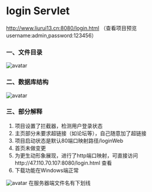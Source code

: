 # login Servlet

http://www.liurui13.cn:8080/login.html  （查看项目预览username:admin,password:123456）

### 一、文件目录

![avatar](http://www.liurui13.cn/img/source.png)



### 二、数据库结构

![avatar](http://www.liurui13.cn/img/sql.png)


### 三、部分解释

1. 项目设置了拦截器，检测用户登录状态
2. 主页部分未要求超链接（如论坛等），自己随意加了超链接
3. 项目启动状态是默认80端口映射路径/loginWeb
4. 首页未做变更
5. 为更生动形象展现，进行了http端口映射，可直接访问http://47.110.70.107:8080/login.html  查看
6. 下载功能在Windows端正常

![avatar](http://www.liurui13.cn/img/download.png)
在服务器端文件名有下划线

